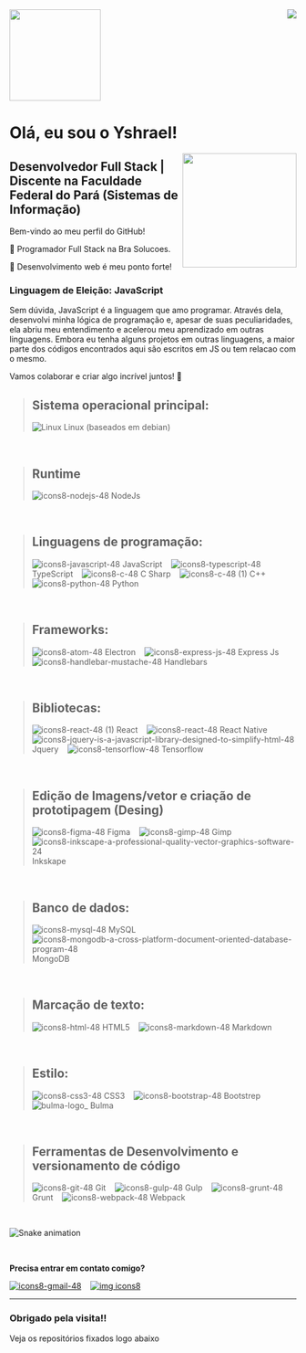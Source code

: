 <img height="160em" src="https://user-images.githubusercontent.com/79410863/188251321-aa1ac29d-7e4c-4ff0-bae4-fa9917c927ac.png"/>  
<img align="right"  src="https://github.com/ysh-rael/Ysh-rael/assets/79410863/00c87bfe-90eb-4721-a8d8-274293746a70"/>  

# Olá, eu sou o Yshrael!
<img align="right"  height="200rem" src="https://github-readme-stats.vercel.app/api/top-langs/?username=Ysh-rael&layout=compact&langs_count=7&theme=codeSTACKr"/>

## Desenvolvedor Full Stack | Discente na Faculdade Federal do Pará (Sistemas de Informação)

Bem-vindo ao meu perfil do GitHub! 

💼 Programador Full Stack na Bra Solucoes. 

🎯 Desenvolvimento web é meu ponto forte!

### Linguagem de Eleição: JavaScript
Sem dúvida, JavaScript é a linguagem que amo programar. Através dela, desenvolvi minha lógica de programação e, apesar de suas peculiaridades, ela abriu meu entendimento e acelerou meu aprendizado em outras linguagens. Embora eu tenha alguns projetos em outras linguagens, a maior parte dos códigos encontrados aqui são escritos em JS ou tem relacao com o mesmo.

Vamos colaborar e criar algo incrível juntos! 🚀
    
> ## **Sistema operacional principal:**  
>
> ![Linux](https://github.com/ysh-rael/Ysh-rael/assets/79410863/48f4af40-4a69-4e2a-a7ca-e962af4ccd82) Linux (baseados em debian) <br>
<br/>

> ## **Runtime**
>
> ![icons8-nodejs-48](https://github.com/ysh-rael/Ysh-rael/assets/79410863/b57d0506-a7a0-4368-a5cd-a012de6e75d2) NodeJs <br>
<br/>

> ## **Linguagens de programação:**
>
> ![icons8-javascript-48](https://github.com/ysh-rael/Ysh-rael/assets/79410863/a3ebd705-1b27-4a7b-be28-71e8a046e01f) JavaScript &nbsp;&nbsp;
> ![icons8-typescript-48](https://github.com/ysh-rael/Ysh-rael/assets/79410863/95a22a16-51e8-4c47-b5f0-4f19120ac372) TypeScript &nbsp;&nbsp;
> ![icons8-c-48](https://github.com/ysh-rael/Ysh-rael/assets/79410863/95592570-8eb0-41f8-87f6-144edbf3bd7a) C Sharp &nbsp;&nbsp;
> ![icons8-c-48 (1)](https://github.com/ysh-rael/Ysh-rael/assets/79410863/beab89db-9957-4948-ac69-65721e83c263) C++ &nbsp;&nbsp;
> ![icons8-python-48](https://github.com/ysh-rael/Ysh-rael/assets/79410863/eff34fdf-8bf8-4738-9e13-2b5dc6d65c2a) Python &nbsp;&nbsp;

<br/>

> ## **Frameworks:**
>
> ![icons8-atom-48](https://github.com/ysh-rael/Ysh-rael/assets/79410863/5946dad7-de3d-402b-8424-f725847d58a0) Electron &nbsp;&nbsp;
> ![icons8-express-js-48](https://github.com/ysh-rael/Ysh-rael/assets/79410863/6711030e-43e3-4c29-ad38-b019a8987269) Express Js &nbsp;&nbsp;
> ![icons8-handlebar-mustache-48](https://github.com/ysh-rael/Ysh-rael/assets/79410863/7571905a-6ea6-4efa-8c10-dedb97a269f3) Handlebars &nbsp;&nbsp;

<br/>

> ## **Bibliotecas:**
>
> ![icons8-react-48 (1)](https://github.com/ysh-rael/Ysh-rael/assets/79410863/128e29e7-541c-47b7-bb59-57531524d419) React &nbsp;&nbsp;
> ![icons8-react-48](https://github.com/ysh-rael/Ysh-rael/assets/79410863/97a09a90-9276-4828-ba3f-c2b1c6c76b87) React Native &nbsp;&nbsp;
> ![icons8-jquery-is-a-javascript-library-designed-to-simplify-html-48](https://github.com/ysh-rael/Ysh-rael/assets/79410863/5826c4a9-403c-4100-aba7-d21ce4513c07) Jquery &nbsp;&nbsp;
> ![icons8-tensorflow-48](https://github.com/ysh-rael/Ysh-rael/assets/79410863/f562b68f-6fa7-4953-8c7d-25a8b8b45cd6) Tensorflow &nbsp;&nbsp;

<br/>

> ## **Edição de Imagens/vetor e criação de prototipagem (Desing)**
>
> ![icons8-figma-48](https://github.com/ysh-rael/Ysh-rael/assets/79410863/2faf5e28-303e-46f5-9280-0049ca4839a9) Figma &nbsp;&nbsp;
> ![icons8-gimp-48](https://github.com/ysh-rael/Ysh-rael/assets/79410863/aead66e7-1ab3-4db3-98b1-557b1a72cb68) Gimp &nbsp;&nbsp;
> ![icons8-inkscape-a-professional-quality-vector-graphics-software-24](https://github.com/ysh-rael/Ysh-rael/assets/79410863/b5a43c49-8bc5-480c-84f1-de9f7bae7289) Inkskape &nbsp;&nbsp;

<br/>

> ## **Banco de dados:**
>
> ![icons8-mysql-48](https://github.com/ysh-rael/Ysh-rael/assets/79410863/209ee6fe-0b76-431a-b341-f2eb05b82a3b) MySQL &nbsp;&nbsp;
> ![icons8-mongodb-a-cross-platform-document-oriented-database-program-48](https://github.com/ysh-rael/Ysh-rael/assets/79410863/a3d7d993-dd4c-4d6c-8bc4-c9d6cf552151) MongoDB &nbsp;&nbsp;

<br/>

> ## **Marcação de texto:**
>
> ![icons8-html-48](https://github.com/ysh-rael/Ysh-rael/assets/79410863/6981479b-4cad-4c23-a72b-656fc4f5b919) HTML5 &nbsp;&nbsp;
> ![icons8-markdown-48](https://github.com/ysh-rael/Ysh-rael/assets/79410863/4c20f38a-b4ae-46fb-81dd-fa3e970e6bc5) Markdown &nbsp;&nbsp;

<br/>

> ## **Estilo:**
> 
> ![icons8-css3-48](https://github.com/ysh-rael/Ysh-rael/assets/79410863/26e9dc23-efbf-49d9-ba96-6213c437927d) CSS3 &nbsp;&nbsp;
> ![icons8-bootstrap-48](https://github.com/ysh-rael/Ysh-rael/assets/79410863/f4d2d28f-492e-4d8a-9e65-2ba19555fb0f) Bootstrep &nbsp;&nbsp;
> ![bulma-logo_](https://github.com/ysh-rael/Ysh-rael/assets/79410863/c00ce765-87d6-4088-9fdb-f2ef28079833) Bulma &nbsp;&nbsp;

<br/>

> ## **Ferramentas de Desenvolvimento e versionamento de código**
>
> ![icons8-git-48](https://github.com/ysh-rael/Ysh-rael/assets/79410863/788d7806-a186-4827-b0dd-b7556084e493) Git &nbsp;&nbsp;
> ![icons8-gulp-48](https://github.com/ysh-rael/Ysh-rael/assets/79410863/67ff60e7-7954-4961-85b9-4531aad8ebdd) Gulp &nbsp;&nbsp;
> ![icons8-grunt-48](https://github.com/ysh-rael/Ysh-rael/assets/79410863/9fdc9e7a-5949-43ce-a7b3-cbd6d7f14faf) Grunt &nbsp;&nbsp;
> ![icons8-webpack-48](https://github.com/ysh-rael/Ysh-rael/assets/79410863/55565ec7-be65-447b-bb1d-a348c1fa7da0) Webpack &nbsp;&nbsp;
  
<br/>

![Snake animation](https://github.com/Ysh-rael/Ysh-rael/blob/output/github-contribution-grid-snake.svg)

<br/>

**Precisa entrar em contato comigo?**

[![icons8-gmail-48](https://github.com/ysh-rael/Ysh-rael/assets/79410863/df8ff676-5af8-461e-b78b-12c3cabb7168)](https://mailto:email@provedor.com.br) &nbsp;&nbsp;
[![img icons8](https://github.com/ysh-rael/Ysh-rael/assets/79410863/9d2b2c68-901a-4a68-b3b0-bffef55f38a8)](https://www.linkedin.com/in/yshrael-pimentel-76502820b/) &nbsp;&nbsp;


 ----------
 
 ### Obrigado pela visita!!  
 
 Veja os repositórios fixados logo abaixo 

